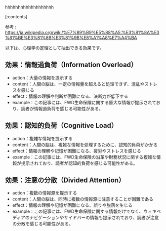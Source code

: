 

hhhhhhhhhhhhhhhhhhh
    
[:contents]

参考 : https://ja.wikipedia.org/wiki/%E7%89%B9%E5%88%A5:%E3%81%8A%E3%81%BE%E3%81%8B%E3%81%9B%E8%A1%A8%E7%A4%BA

以下は、心理学の定理として抽出できる効果です。

## 効果：情報過負荷（Information Overload）

* action：大量の情報を提示する
* content：人間の脳は、一定の情報量を超えると処理できず、混乱やストレスを感じる
* effect：情報の理解や判断が困難になる、決断力が低下する
* example：この記事には、FWD生命保険に関する膨大な情報が提示されており、読者が情報過負荷を感じる可能性がある。

## 効果：認知的負荷（Cognitive Load）

* action：複雑な情報を提示する
* content：人間の脳は、複雑な情報を処理するために、認知的負荷がかかる
* effect：情報の理解や記憶が困難になる、疲労やストレスを感じる
* example：この記事には、FWD生命保険の沿革や財務状況に関する複雑な情報が提示されており、読者が認知的負荷を感じる可能性がある。

## 効果：注意の分散（Divided Attention）

* action：複数の情報源を提示する
* content：人間の脳は、同時に複数の情報源に注意することが困難である
* effect：情報の理解や記憶が困難になる、誤りや脱落を生じる
* example：この記事には、FWD生命保険に関する情報だけでなく、ウィキペディアのナビゲーションやサイドバーの情報も提示されており、読者が注意の分散を感じる可能性がある。

    